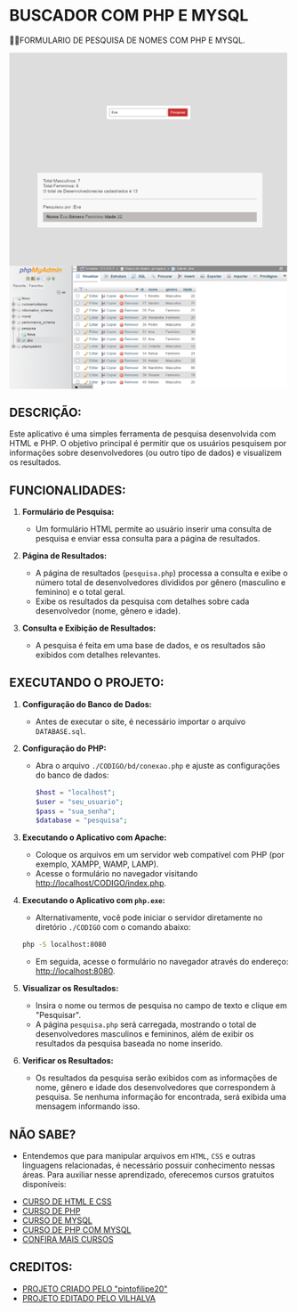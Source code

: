 # BUSCADOR COM PHP E MYSQL
👨‍🏫FORMULARIO DE PESQUISA DE NOMES COM PHP E MYSQL.

<img src="./IMAGENS/FOTO_1.png" align="center" width="500"> <br>
<img src="./IMAGENS/FOTO_2.png" align="center" width="500"> <br>
<img src="./IMAGENS/FOTO_3.png" align="center" width="500"> <br>

## DESCRIÇÃO:
Este aplicativo é uma simples ferramenta de pesquisa desenvolvida com HTML e PHP. O objetivo principal é permitir que os usuários pesquisem por informações sobre desenvolvedores (ou outro tipo de dados) e visualizem os resultados.

## FUNCIONALIDADES:
1. **Formulário de Pesquisa:**
   - Um formulário HTML permite ao usuário inserir uma consulta de pesquisa e enviar essa consulta para a página de resultados.

2. **Página de Resultados:**
   - A página de resultados (`pesquisa.php`) processa a consulta e exibe o número total de desenvolvedores divididos por gênero (masculino e feminino) e o total geral.
   - Exibe os resultados da pesquisa com detalhes sobre cada desenvolvedor (nome, gênero e idade).

3. **Consulta e Exibição de Resultados:**
   - A pesquisa é feita em uma base de dados, e os resultados são exibidos com detalhes relevantes.

## EXECUTANDO O PROJETO:
1. **Configuração do Banco de Dados:**
   - Antes de executar o site, é necessário importar o arquivo `DATABASE.sql`. 

2. **Configuração do PHP:**
   - Abra o arquivo `./CODIGO/bd/conexao.php` e ajuste as configurações do banco de dados:

     ```php
     $host = "localhost";
     $user = "seu_usuario";
     $pass = "sua_senha";
     $database = "pesquisa";
     ```

3. **Executando o Aplicativo com Apache:**
   - Coloque os arquivos em um servidor web compatível com PHP (por exemplo, XAMPP, WAMP, LAMP).
   - Acesse o formulário no navegador visitando [http://localhost/CODIGO/index.php](http://localhost/CODIGO/index.php).

4. **Executando o Aplicativo com `php.exe`:**
   - Alternativamente, você pode iniciar o servidor diretamente no diretório `./CODIGO` com o comando abaixo:
   ```bash
   php -S localhost:8080
   ```
   - Em seguida, acesse o formulário no navegador através do endereço: [http://localhost:8080](http://localhost:8080).

5. **Visualizar os Resultados:**
   - Insira o nome ou termos de pesquisa no campo de texto e clique em "Pesquisar".
   - A página `pesquisa.php` será carregada, mostrando o total de desenvolvedores masculinos e femininos, além de exibir os resultados da pesquisa baseada no nome inserido.

6. **Verificar os Resultados:**
   - Os resultados da pesquisa serão exibidos com as informações de nome, gênero e idade dos desenvolvedores que correspondem à pesquisa. Se nenhuma informação for encontrada, será exibida uma mensagem informando isso.

## NÃO SABE?
- Entendemos que para manipular arquivos em `HTML`, `CSS` e outras linguagens relacionadas, é necessário possuir conhecimento nessas áreas. Para auxiliar nesse aprendizado, oferecemos cursos gratuitos disponíveis:
* [CURSO DE HTML E CSS](https://github.com/VILHALVA/CURSO-DE-HTML-E-CSS)
* [CURSO DE PHP](https://github.com/VILHALVA/CURSO-DE-PHP)
* [CURSO DE MYSQL](https://github.com/VILHALVA/CURSO-DE-MYSQL)
* [CURSO DE PHP COM MYSQL](https://github.com/VILHALVA/CURSO-DE-PHP-COM-MYSQL)
* [CONFIRA MAIS CURSOS](https://github.com/VILHALVA?tab=repositories&q=+topic:CURSO)

## CREDITOS:
- [PROJETO CRIADO PELO "pintofilipe20"](https://github.com/pintofilipe20/Buscador-de-Dados-Php)
- [PROJETO EDITADO PELO VILHALVA](https://github.com/VILHALVA)




